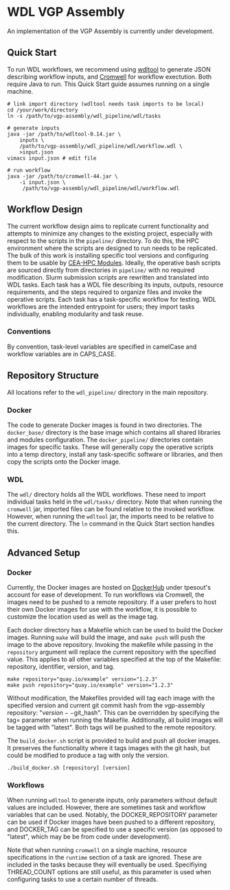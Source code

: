 # WDL VGP Assembly

An implementation of the VGP Assembly is currently under development.

## Quick Start

To run WDL workflows, we recommend using 
[wdltool](https://github.com/broadinstitute/wdltool)
to generate JSON describing workflow inputs, and 
[Cromwell](https://github.com/broadinstitute/cromwell)
for workflow exectution.  Both require Java to run.  This Quick Start
guide assumes running on a single machine.

```
# link import directory (wdltool needs task imports to be local)
cd /your/work/directory
ln -s /path/to/vgp-assembly/wdl_pipeline/wdl/tasks

# generate inputs
java -jar /path/to/wdltool-0.14.jar \
    inputs \
    /path/to/vgp-assembly/wdl_pipeline/wdl/workflow.wdl \
    >input.json
vimacs input.json # edit file

# run workflow
java -jar /path/to/cromwell-44.jar \
    -i input.json \
     /path/to/vgp-assembly/wdl_pipeline/wdl/workflow.wdl
```

## Workflow Design

The current workflow design aims to replicate current functionality and
attempts to minimize any changes to the 
existing project, especially with respect to the scripts in the 
`pipeline/` directory.  To do this, the HPC environment
where the scripts are designed to run needs to be replicated. 
The bulk of this work is
installing specific tool versions and configuring them to be usable by
[CEA-HPC Modules](https://github.com/cea-hpc/modules).  Ideally, 
the operative bash scripts are sourced directly from directories in 
`pipeline/` with no required modification.
Slurm submission scripts are rewritten and translated into WDL tasks. 
Each task has a WDL file describing its inputs, outputs, resource 
requirements, and the steps required to organize files and invoke the 
operative scripts.  Each task has a task-specific workflow for testing. 
WDL workflows are the intended entrypoint for users; they import tasks 
individually, enabling modularity and task reuse.

### Conventions

By convention, task-level variables are specified in camelCase and 
workflow variables are in CAPS_CASE.


## Repository Structure

All locations refer to the `wdl_pipeline/` directory in the main repository.

### Docker

The code to generate Docker images is found in two directories.
The `docker_base/` directory is the base image which contains all shared 
libraries and modules configuration.  The `docker_pipeline/` directories
contain images for specific tasks.  These will generally copy the 
operative scripts into a temp directory, install any task-specific
software or libraries, and then copy the scripts onto the Docker image. 

### WDL

The `wdl/` directory holds all the WDL workflows.  These need to import 
individual tasks held in the `wdl/tasks/` directory.  Note that when
running the `cromwell` jar, imported files can be found relative to the
invoked workflow.  However, when running the `wdltool` jar, the imports
need to be relative to the current directory.  The `ln` command in the
Quick Start section handles this.


## Advanced Setup

### Docker

Currently, the Docker images are hosted on 
[DockerHub](https://hub.docker.com/u/tpesout) under tpesout's account
for ease of development.  To run workflows via Cromwell, the images 
need to be pushed to a remote repository.  If a user prefers to host
their own Docker images for use with the workflow, it is possible to
customize the location used as well as the image tag.  

Each docker directory has a Makefile which can be used to build the 
Docker images.  Running `make` will build the image, and `make push`
will push the image to the above repository.  Invoking the makefile 
while passing in the `repository` argument will replace the current 
repository with the specified value.  This applies to all other variables 
specified at the top of the Makefile: repository, identifier, version, 
and tag.  

```
make repository="quay.io/example" version="1.2.3"
make push repository="quay.io/example" version="1.2.3"
```

Without modification, the Makefiles provided will tag each image with
the specified version and current git commit hash from the 
vgp-assembly repository: "$version--$git_hash".  This can be overridden
by specifying the tag= parameter when running the Makefile.
Additionally, all build images will be tagged with "latest". 
Both tags will be pushed to the remote repository.

The `build_docker.sh` script is provided to build and push all docker
images.  It preserves the functionality where it tags images with the
git hash, but could be modified to produce a tag with only the version.

```
./build_docker.sh [repository] [version]
```

### Workflows

When running `wdltool` to generate inputs, only parameters without 
default values are included.  However, there are sometimes task and 
workflow variables that can be used.  Notably, the DOCKER_REPOSITORY
parameter can be used if Docker images have been pushed to a different
repository, and DOCKER_TAG can be specified to use a specific version
(as opposed to "latest", which may be be from code under development).

Note that when running `cromwell` on a single machine, resource 
specifications in the `runtime` section of a task are ignored.  These
are included in the tasks because they will eventually be used. 
Specifiying THREAD_COUNT options are still useful, as this parameter
is used when configuring tasks to use a certain number of threads.
